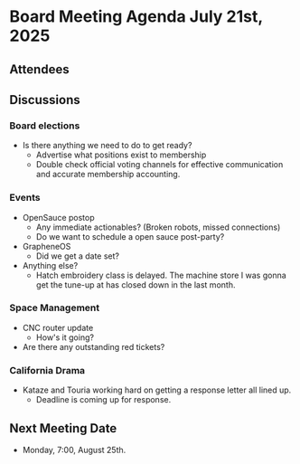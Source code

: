 # Board Meeting Agenda July 21st, 2025

## Attendees


## Discussions 

### Board elections
- Is there anything we need to do to get ready?
    - Advertise what positions exist to membership
    - Double check official voting channels for effective communication and accurate membership accounting. 

### Events
- OpenSauce postop 
    - Any immediate actionables? (Broken robots, missed connections)
    - Do we want to schedule a open sauce post-party?
- GrapheneOS 
    - Did we get a date set?
- Anything else?
    - Hatch embroidery class is delayed. The machine store I was gonna get the tune-up at has closed down in the last month. 

### Space Management
- CNC router update
    - How's it going?
- Are there any outstanding red tickets?


### California Drama
- Kataze and Touria working hard on getting a response letter all lined up. 
    - Deadline is coming up for response.


## Next Meeting Date
- Monday, 7:00, August 25th.